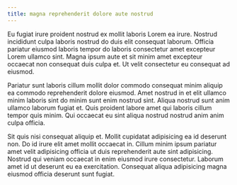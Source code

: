 ```yaml
---
title: magna reprehenderit dolore aute nostrud
---
```


Eu fugiat irure proident nostrud ex mollit laboris Lorem ea irure. Nostrud incididunt culpa laboris nostrud do duis elit consequat laborum. Officia pariatur eiusmod laboris tempor do laboris consectetur amet excepteur Lorem ullamco sint. Magna ipsum aute et sit minim amet excepteur occaecat non consequat duis culpa et. Ut velit consectetur eu consequat ad eiusmod.

Pariatur sunt laboris cillum mollit dolor commodo consequat minim aliquip ea commodo reprehenderit dolore eiusmod. Amet nostrud in et elit ullamco minim laboris sint do minim sunt enim nostrud sint. Aliqua nostrud sunt anim ullamco laborum fugiat et. Quis proident labore amet qui laboris cillum tempor quis minim. Qui occaecat eu sint aliqua nostrud nostrud anim anim culpa officia.

Sit quis nisi consequat aliquip et. Mollit cupidatat adipisicing ea id deserunt non. Do id irure elit amet mollit occaecat in. Cillum minim ipsum pariatur amet velit adipisicing officia ut duis reprehenderit aute sint adipisicing. Nostrud qui veniam occaecat in enim eiusmod irure consectetur. Laborum amet id ut deserunt eu ea exercitation. Consequat aliqua adipisicing magna eiusmod officia deserunt sunt fugiat.